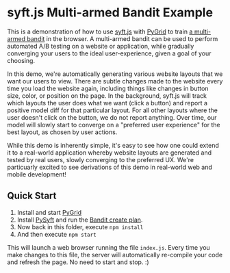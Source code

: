 # syft.js Multi-armed Bandit Example

This is a demonstration of how to use [syft.js](https://github.com/openmined/syft.js)
with [PyGrid](https://github.com/OpenMined/pygrid) to train [a multi-armed bandit](https://vwo.com/blog/multi-armed-bandit-algorithm/) in the browser. A multi-armed bandit can be used to perform automated A/B testing on a website or application, while gradually converging your users to the ideal user-experience, given a goal of your choosing.

In this demo, we're automatically generating various website layouts that we want our users to view. There are subtle changes made to the website every time you load the website again, including things like changes in button size, color, or position on the page. In the background, syft.js will track which layouts the user does what we want (click a button) and report a positive model diff for that particular layout. For all other layouts where the user doesn't click on the button, we do not report anything. Over time, our model will slowly start to converge on a "preferred user experience" for the best layout, as chosen by user actions.

While this demo is inherently simple, it's easy to see how one could extend it to a real-world application whereby website layouts are generated and tested by real users, slowly converging to the preferred UX. We're particuarly excited to see derivations of this demo in real-world web and mobile development!

## Quick Start

1. Install and start [PyGrid](https://github.com/OpenMined/pygrid)
2. Install [PySyft](https://github.com/OpenMined/PySyft) and run the [Bandit create plan](<https://github.com/OpenMined/PySyft/blob/master/examples/tutorials/model-centric-fl/Part%2003%20-%20Create%20Plan%20(Bandit%20Demo).ipynb>).
3. Now back in this folder, execute `npm install`
4. And then execute `npm start`

This will launch a web browser running the file `index.js`. Every time you make changes to this file, the server will automatically re-compile your code and refresh the page. No need to start and stop. :)
